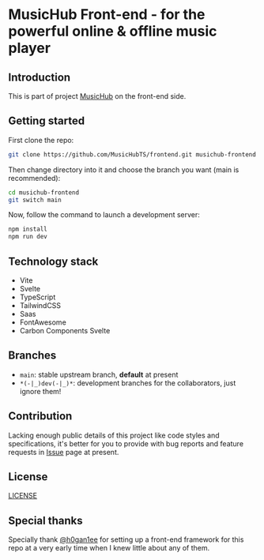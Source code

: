 # MusicHub Front-end - for the powerful online & offline music player

## Introduction

This is part of project [MusicHub](https://github.com/MusicHubTS) on the front-end side.

## Getting started

First clone the repo:

```bash
git clone https://github.com/MusicHubTS/frontend.git musichub-frontend
```

Then change directory into it and choose the branch you want (main is recommended):

```bash
cd musichub-frontend
git switch main
```

Now, follow the command to launch a development server:

```bash
npm install
npm run dev
```

## Technology stack

- Vite
- Svelte
- TypeScript
- TailwindCSS
- Saas
- FontAwesome
- Carbon Components Svelte

## Branches

- `main`: stable upstream branch, **default** at present
- `*(-|_)dev(-|_)*`: development branches for the collaborators, just ignore them!

## Contribution

Lacking enough public details of this project like code styles and specifications, it's better for you to provide with bug reports and feature requests in [Issue](https://github.com/MusicHubTS/frontend/issues) page at present.

## License

[LICENSE](/LICENSE)

## Special thanks

Specially thank [@h0gan1ee](https://github.com/h0gan1ee) for setting up a front-end framework for this repo at a very early time when I knew little about any of them.

